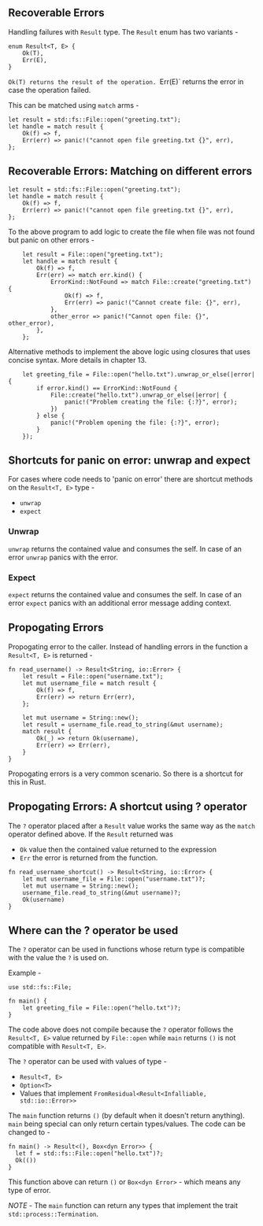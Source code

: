 ## Recoverable Errors

Handling failures with `Result` type. The `Result` enum has two variants -

```
enum Result<T, E> {
    Ok(T),
    Err(E),
}
```

`Ok(T) returns the result of the operation.
`Err(E)` returns the error in case the operation failed. 

This can be matched using `match` arms -

```
let result = std::fs::File::open("greeting.txt");
let handle = match result {
    Ok(f) => f,
    Err(err) => panic!("cannot open file greeting.txt {}", err),
};
```

## Recoverable Errors: Matching on different errors

```
let result = std::fs::File::open("greeting.txt");
let handle = match result {
    Ok(f) => f,
    Err(err) => panic!("cannot open file greeting.txt {}", err),
};
```

To the above program to add logic to create the file when file was not found but panic on other errors -

```
    let result = File::open("greeting.txt");
    let handle = match result {
        Ok(f) => f,
        Err(err) => match err.kind() {
            ErrorKind::NotFound => match File::create("greeting.txt") {
                Ok(f) => f,
                Err(err) => panic!("Cannot create file: {}", err),
            },
            other_error => panic!("Cannot open file: {}", other_error),
        },
    };
```

Alternative methods to implement the above logic using closures that uses concise syntax. More details in chapter 13.

```
    let greeting_file = File::open("hello.txt").unwrap_or_else(|error| {
        if error.kind() == ErrorKind::NotFound {
            File::create("hello.txt").unwrap_or_else(|error| {
                panic!("Problem creating the file: {:?}", error);
            })
        } else {
            panic!("Problem opening the file: {:?}", error);
        }
    });
```

## Shortcuts for panic on error: unwrap and expect

For cases where code needs to 'panic on error' there are shortcut methods on the `Result<T, E>` type -

- `unwrap`
- `expect`

### Unwrap

`unwrap` returns the contained value and consumes the self. In case of an error `unwrap` panics with the error.

### Expect

`expect` returns the contained value and consumes the self. In case of an error `expect` panics with an additional error message adding context.


## Propogating Errors

Propogating error to the caller. Instead of handling errors in the function a `Result<T, E>` is returned -

```
fn read_username() -> Result<String, io::Error> {
    let result = File::open("username.txt");
    let mut username_file = match result {
        Ok(f) => f,
        Err(err) => return Err(err),
    };

    let mut username = String::new();
    let result = username_file.read_to_string(&mut username);
    match result {
        Ok(_) => return Ok(username),
        Err(err) => Err(err),
    }
}
```

Propogating errors is a very common scenario. So there is a shortcut for this in Rust.

## Propogating Errors: A shortcut using ? operator

The `?` operator placed after a `Result` value works the same way as the `match` operator defined above. If the `Result` returned was 
- `Ok` value then the contained value returned to the expression
- `Err` the error is returned from the function.

```
fn read_username_shortcut() -> Result<String, io::Error> {
    let mut username_file = File::open("username.txt")?;
    let mut username = String::new();
    username_file.read_to_string(&mut username)?;
    Ok(username)
}
```

## Where can the ? operator be used

The `?` operator can be used in functions whose return type is compatible with the value the `?` is used on.

Example -

```
use std::fs::File;

fn main() {
    let greeting_file = File::open("hello.txt")?;
}
```

The code above does not compile because the `?` operator follows the `Result<T, E>` value returned by `File::open` while `main` returns `()` is not compatible with `Result<T, E>`.

The `?` operator can be used with values of type -

- `Result<T, E>`
- `Option<T>`
- Values that implement `FromResidual<Result<Infalliable, std::io::Error>>`

The `main` function returns `()` (by default when it doesn't return anything). `main` being special can only return certain types/values. The code can be changed to -

```
fn main() -> Result<(), Box<dyn Error>> {
  let f = std::fs::File::open("hello.txt")?;
  Ok(())
}
```

This function above can return `()` or `Box<dyn Error>` - which means any type of error. 

*NOTE* - The `main` function can return any types that implement the trait `std::process::Termination`.
